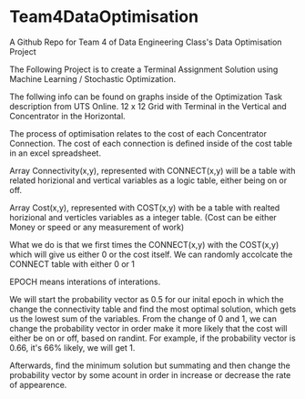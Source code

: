 # Team4DataOptimisation

A Github Repo for Team 4 of Data Engineering Class's Data Optimisation Project 

The Following Project is to create a Terminal Assignment Solution using Machine Learning / Stochastic
Optimization. 

The follwing info can be found on graphs inside of the Optimization Task description from UTS Online. 
12 x 12 Grid with Terminal in the Vertical and Concentrator in the Horizontal. 

The process of optimisation relates to the cost of each Concentrator Connection. The cost of each connection 
is defined inside of the cost table in an excel spreadsheet. 

Array Connectivity(x,y), represented with CONNECT(x,y) will be a table with related horizional and vertical variables as a logic table, either being 
on or off.

Array Cost(x,y), represented with COST(x,y) with be a table with realted horizional and verticles variables as a integer table. 
(Cost can be either Money or speed or any measurement of work)

What we do is that we first times the CONNECT(x,y) with the COST(x,y) which will give us either 0 or the cost itself. We can randomly accolcate the CONNECT table with either 0 or 1

EPOCH means interations of interations. 

We will start the probability vector as 0.5 for our inital epoch in which the change the connectivity table and find the most optimal solution, which gets us the lowest sum of the variables. From the change of 0 and 1, we can change the probability vector in order make it more likely that the cost will either be on or off, based on randint. For example, if the probability vector is 0.66, it's 66% likely, we will get 1. 

Afterwards, find the minimum solution but summating and then change the probability vector by some acount in order in increase or decrease the rate of appearence. 